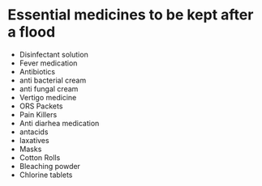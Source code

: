 # Essential medicines to be kept after a flood

* Disinfectant solution
* Fever medication
* Antibiotics
* anti bacterial cream
* anti fungal cream
* Vertigo medicine
* ORS Packets
* Pain Killers
* Anti diarhea medication
* antacids
* laxatives
* Masks
* Cotton Rolls
* Bleaching powder
* Chlorine tablets



